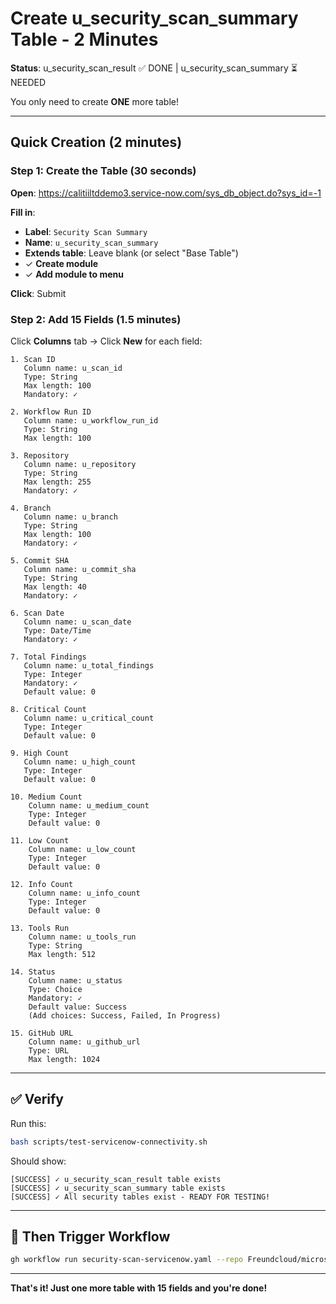 # Create u_security_scan_summary Table - 2 Minutes

**Status**: u_security_scan_result ✅ DONE | u_security_scan_summary ⏳ NEEDED

You only need to create **ONE** more table!

---

## Quick Creation (2 minutes)

### Step 1: Create the Table (30 seconds)

**Open**: https://calitiiltddemo3.service-now.com/sys_db_object.do?sys_id=-1

**Fill in**:
- **Label**: `Security Scan Summary`
- **Name**: `u_security_scan_summary`
- **Extends table**: Leave blank (or select "Base Table")
- ✓ **Create module**
- ✓ **Add module to menu**

**Click**: Submit

### Step 2: Add 15 Fields (1.5 minutes)

Click **Columns** tab → Click **New** for each field:

```
1. Scan ID
   Column name: u_scan_id
   Type: String
   Max length: 100
   Mandatory: ✓

2. Workflow Run ID
   Column name: u_workflow_run_id
   Type: String
   Max length: 100

3. Repository
   Column name: u_repository
   Type: String
   Max length: 255
   Mandatory: ✓

4. Branch
   Column name: u_branch
   Type: String
   Max length: 100
   Mandatory: ✓

5. Commit SHA
   Column name: u_commit_sha
   Type: String
   Max length: 40
   Mandatory: ✓

6. Scan Date
   Column name: u_scan_date
   Type: Date/Time
   Mandatory: ✓

7. Total Findings
   Column name: u_total_findings
   Type: Integer
   Mandatory: ✓
   Default value: 0

8. Critical Count
   Column name: u_critical_count
   Type: Integer
   Default value: 0

9. High Count
   Column name: u_high_count
   Type: Integer
   Default value: 0

10. Medium Count
    Column name: u_medium_count
    Type: Integer
    Default value: 0

11. Low Count
    Column name: u_low_count
    Type: Integer
    Default value: 0

12. Info Count
    Column name: u_info_count
    Type: Integer
    Default value: 0

13. Tools Run
    Column name: u_tools_run
    Type: String
    Max length: 512

14. Status
    Column name: u_status
    Type: Choice
    Mandatory: ✓
    Default value: Success
    (Add choices: Success, Failed, In Progress)

15. GitHub URL
    Column name: u_github_url
    Type: URL
    Max length: 1024
```

---

## ✅ Verify

Run this:
```bash
bash scripts/test-servicenow-connectivity.sh
```

Should show:
```
[SUCCESS] ✓ u_security_scan_result table exists
[SUCCESS] ✓ u_security_scan_summary table exists
[SUCCESS] ✓ All security tables exist - READY FOR TESTING!
```

---

## 🚀 Then Trigger Workflow

```bash
gh workflow run security-scan-servicenow.yaml --repo Freundcloud/microservices-demo
```

---

**That's it! Just one more table with 15 fields and you're done!**
